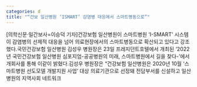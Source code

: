 ```yaml
---
categories: d
title: "“건보 일산병원 ‘ISMART’ 감염병 대응에서 스마트병동으로”"
---
```

[의학신문·일간보사=이승덕 기자]건강보험 일산병원이 스마트병원 ‘I-SMART’ 시스템이 감염병의 선제적 대응을 넘어 의료현장에서의 스마트병동으로 확산되고 있다고 강조했다.국민건강보험 일산병원 김성우 병원장은 23일 프레지던트호텔에서 개최된 ‘2022년 국민건강보험 일산병원 심포지엄-공공병원의 미래, 스마트병원에서 길을 찾다-’에서 개회사를 통해 이같이 밝혔다.김성우 병원장은 “건강보험 일산병원은 2020년 10월 ‘스마트병원 선도모델 개발지원 사업’ 대상 의료기관으로 선정돼 전담부서를 신설하고 일산병원의 지역사회 네트워크
